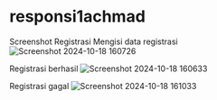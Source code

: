 # responsi1achmad

Screenshot Registrasi
Mengisi data registrasi
![Screenshot 2024-10-18 160726](https://github.com/user-attachments/assets/ab23be16-d49b-450b-b3fe-f0ddf39395f7)

Registrasi berhasil
![Screenshot 2024-10-18 160633](https://github.com/user-attachments/assets/b7ffd490-562f-477c-b797-31203fae2345)

Registrasi gagal
![Screenshot 2024-10-18 161033](https://github.com/user-attachments/assets/21c25814-908b-45b6-b0f8-db8cb9d6adee)

